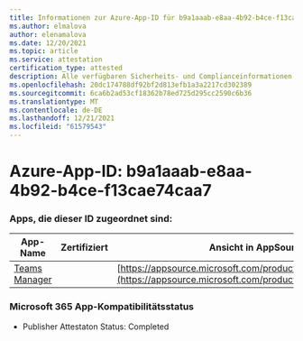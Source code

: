 ```yaml
---
title: Informationen zur Azure-App-ID für b9a1aaab-e8aa-4b92-b4ce-f13cae74caa7
ms.author: elmalova
author: elenamalova
ms.date: 12/20/2021
ms.topic: article
ms.service: attestation
certification_type: attested
description: Alle verfügbaren Sicherheits- und Complianceinformationen für b9a1aaab-e8aa-4b92-b4ce-f13cae74caa7.
ms.openlocfilehash: 20dc174788df92bf2d813efb1a3a2217cd302389
ms.sourcegitcommit: 6ca6b2ad53cf18362b78ed725d295cc2590c6b36
ms.translationtype: MT
ms.contentlocale: de-DE
ms.lasthandoff: 12/21/2021
ms.locfileid: "61579543"
---
```

# <a name="azure-app-id-b9a1aaab-e8aa-4b92-b4ce-f13cae74caa7"></a>Azure-App-ID: b9a1aaab-e8aa-4b92-b4ce-f13cae74caa7


### <a name="apps-associated-with-this-id"></a>Apps, die dieser ID zugeordnet sind:
| **App-Name** | **Zertifiziert** | **Ansicht in AppSource** |
|--------------|---------------|-----------------------|
| [Teams Manager](https://docs.microsoft.com/microsoft-365-app-certification/forward/WA200000764) |  | [https://appsource.microsoft.com/product/office/WA200000764](https://appsource.microsoft.com/product/office/WA200000764) |

### <a name="microsoft-365-app-compliance-status"></a>Microsoft 365 App-Kompatibilitätsstatus
- Publisher Attestaton Status: Completed
